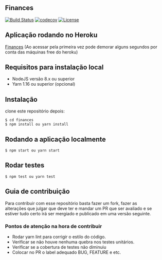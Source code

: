 ## Finances

[![Build Status](https://travis-ci.org/leonardosal/finances.svg?branch=master)](https://travis-ci.org/leonardosal/finances)
[![codecov](https://codecov.io/gh/leonardosal/finances/branch/master/graph/badge.svg)](https://codecov.io/gh/leonardosal/finances)
[![License](https://img.shields.io/badge/licence-MIT-blue.svg)](LICENSE)


## Aplicação rodando no Heroku
[Finances](https://financesapp.herokuapp.com)
(Ao acessar pela primeira vez pode demorar alguns segundos por conta das máquinas free do heroku)

## Requisitos para instalação local

- NodeJS versão 8.x ou superior
- Yarn 1.16 ou superior (opcional)

## Instalação

clone este repositório depois:

```
$ cd finances
$ npm install ou yarn install
```

## Rodando a aplicação localmente

```
$ npm start ou yarn start
```

## Rodar testes

```
$ npm test ou yarn test
```

## Guia de contribuição

Para contribuir com esse repositório basta fazer um fork, fazer as alterações que julgar que deve ter e mandar um PR que ser avaliado e se estiver tudo certo irá ser mergiado e publicado em uma versão seguinte.

### Pontos de atenção na hora de contribuir
* Rodar yarn lint para corrigir o estilo do código.
* Verificar se não houve nenhuma quebra nos testes unitários.
* Verificar se a cobertura de testes não diminuiu
* Colocar no PR o label adequado BUG, FEATURE e etc.
